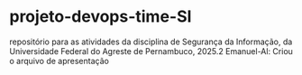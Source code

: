 # projeto-devops-time-SI
repositório para as atividades da disciplina de Segurança da Informação, da Universidade Federal do Agreste de Pernambuco, 2025.2
Emanuel-Al: Criou o arquivo de apresentação
